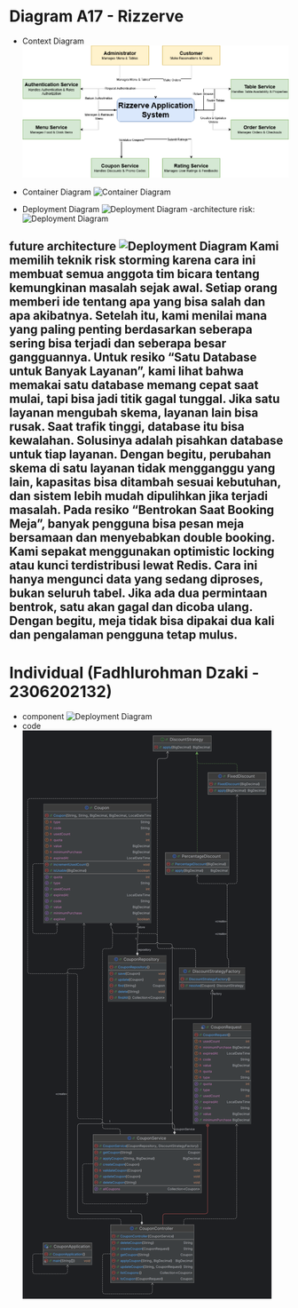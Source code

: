 # Diagram A17 - Rizzerve
- Context Diagram
  ![Context Diagram](images/rizzerve-a17-context-diagram.png)

- Container Diagram
  ![Container Diagram](images/rizzerve-a17-diagrams-container-diagram.png)

- Deployment Diagram
  ![Deployment Diagram](images/rizzerve-a17-deployment-diagrams-diagram.png)
-architecture risk:
  ![Deployment Diagram](images/messageImage_1747403599672.png)

future architecture
![Deployment Diagram](images/messageImage_1747403707040.png)
Kami memilih teknik risk storming karena cara ini membuat semua anggota tim bicara tentang kemungkinan masalah sejak awal. Setiap orang memberi ide tentang apa yang bisa salah dan apa akibatnya. Setelah itu, kami menilai mana yang paling penting berdasarkan seberapa sering bisa terjadi dan seberapa besar gangguannya.
Untuk resiko “Satu Database untuk Banyak Layanan”, kami lihat bahwa memakai satu database memang cepat saat mulai, tapi bisa jadi titik gagal tunggal. Jika satu layanan mengubah skema, layanan lain bisa rusak. Saat trafik tinggi, database itu bisa kewalahan. Solusinya adalah pisahkan database untuk tiap layanan. Dengan begitu, perubahan skema di satu layanan tidak mengganggu yang lain, kapasitas bisa ditambah sesuai kebutuhan, dan sistem lebih mudah dipulihkan jika terjadi masalah.
Pada resiko “Bentrokan Saat Booking Meja”, banyak pengguna bisa pesan meja bersamaan dan menyebabkan double booking. Kami sepakat menggunakan optimistic locking atau kunci terdistribusi lewat Redis. Cara ini hanya mengunci data yang sedang diproses, bukan seluruh tabel. Jika ada dua permintaan bentrok, satu akan gagal dan dicoba ulang. Dengan begitu, meja tidak bisa dipakai dua kali dan pengalaman pengguna tetap mulus.
---

# Individual (Fadhlurohman Dzaki - 2306202132)
- component 
![Deployment Diagram](images/rizzerve-a17-component-diagrams-diagram.png)
- code
![Deployment Diagram](images/coupon.png)